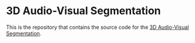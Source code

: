 # 3D Audio-Visual Segmentation

This is the repository that contains the source code for the [3D Audio-Visual Segmentation](https://surrey-uplab.github.io/research/3d-audio-visual-segmentation/).
